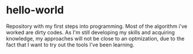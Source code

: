 # hello-world
Repository with my first steps into programming. Most of the algorithm i've worked are dirty codes. As I'm still developing my skills and acquiring knowledge, my approaches will not be close to an optmization, due to the fact that I want to try out the tools I've been learning. 
